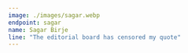 ```yaml
---
image: ./images/sagar.webp
endpoint: sagar
name: Sagar Birje
line: "The editorial board has censored my quote"
---
```

